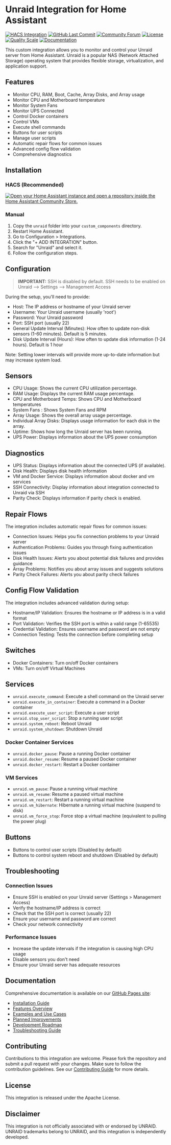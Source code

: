 # Unraid Integration for Home Assistant

[![HACS Integration][hacsbadge]][hacs]
[![GitHub Last Commit](https://img.shields.io/github/last-commit/domalab/ha-unraid?style=for-the-badge)](https://github.com/domalab/ha-unraid/commits/main)
[![Community Forum](https://img.shields.io/badge/Community-Forum-blue?style=for-the-badge)](https://community.home-assistant.io/t/unraid-integration)
[![License](https://img.shields.io/github/license/domalab/ha-unraid?style=for-the-badge)](./LICENSE)
[![Quality Scale](https://img.shields.io/badge/Quality%20Scale-Platinum-blue?style=for-the-badge)](https://developers.home-assistant.io/docs/integration_quality_scale_index)
[![Documentation](https://img.shields.io/badge/Documentation-GitHub%20Pages-blue?style=for-the-badge)](https://domalab.github.io/ha-unraid/)

This custom integration allows you to monitor and control your Unraid server from Home Assistant. Unraid is a popular NAS (Network Attached Storage) operating system that provides flexible storage, virtualization, and application support.

## Features

- Monitor CPU, RAM, Boot, Cache, Array Disks, and Array usage
- Monitor CPU and Motherboard temperature
- Monitor System Fans
- Monitor UPS Connected
- Control Docker containers
- Control VMs
- Execute shell commands
- Buttons for user scripts
- Manage user scripts
- Automatic repair flows for common issues
- Advanced config flow validation
- Comprehensive diagnostics

## Installation

### HACS (Recommended)

[![Open your Home Assistant instance and open a repository inside the Home Assistant Community Store.](https://my.home-assistant.io/badges/hacs_repository.svg)](https://my.home-assistant.io/redirect/hacs_repository/?owner=domalab&repository=ha-unraid&category=integration)

### Manual

1. Copy the `unraid` folder into your `custom_components` directory.
2. Restart Home Assistant.
3. Go to Configuration > Integrations.
4. Click the "+ ADD INTEGRATION" button.
5. Search for "Unraid" and select it.
6. Follow the configuration steps.

## Configuration

> **IMPORTANT:** SSH is disabled by default. SSH needs to be enabled on Unraid --> Settings --> Management Access

During the setup, you'll need to provide:

- Host: The IP address or hostname of your Unraid server
- Username: Your Unraid username (usually 'root')
- Password: Your Unraid password
- Port: SSH port (usually 22)
- General Update Interval (Minutes): How often to update non-disk sensors (1-60 minutes). Default is 5 minutes.
- Disk Update Interval (Hours): How often to update disk information (1-24 hours). Default is 1 hour

Note: Setting lower intervals will provide more up-to-date information but may increase system load.

## Sensors

- CPU Usage: Shows the current CPU utilization percentage.
- RAM Usage: Displays the current RAM usage percentage.
- CPU and Motherboard Temps: Shows CPU and Motherboard temperatures
- System Fans : Shows System Fans and RPM
- Array Usage: Shows the overall array usage percentage.
- Individual Array Disks: Displays usage information for each disk in the array.
- Uptime: Shows how long the Unraid server has been running.
- UPS Power: Displays information about the UPS power consumption

## Diagnostics

- UPS Status: Displays information about the connected UPS (if available).
- Disk Health: Displays disk health information
- VM and Docker Service: Displays information about docker and vm services
- SSH Connectivity: Display information about integration connected to Unraid via SSH
- Parity Check: Displays information if parity check is enabled.

## Repair Flows

The integration includes automatic repair flows for common issues:

- Connection Issues: Helps you fix connection problems to your Unraid server
- Authentication Problems: Guides you through fixing authentication issues
- Disk Health Issues: Alerts you about potential disk failures and provides guidance
- Array Problems: Notifies you about array issues and suggests solutions
- Parity Check Failures: Alerts you about parity check failures

## Config Flow Validation

The integration includes advanced validation during setup:

- Hostname/IP Validation: Ensures the hostname or IP address is in a valid format
- Port Validation: Verifies the SSH port is within a valid range (1-65535)
- Credential Validation: Ensures username and password are not empty
- Connection Testing: Tests the connection before completing setup

## Switches

- Docker Containers: Turn on/off Docker containers
- VMs: Turn on/off Virtual Machines

## Services

- `unraid.execute_command`: Execute a shell command on the Unraid server
- `unraid.execute_in_container`: Execute a command in a Docker container
- `unraid.execute_user_script`: Execute a user script
- `unraid.stop_user_script`: Stop a running user script
- `unraid.system_reboot`: Reboot Unraid
- `unraid.system_shutdown`: Shutdown Unraid

### Docker Container Services

- `unraid.docker_pause`: Pause a running Docker container
- `unraid.docker_resume`: Resume a paused Docker container
- `unraid.docker_restart`: Restart a Docker container

### VM Services

- `unraid.vm_pause`: Pause a running virtual machine
- `unraid.vm_resume`: Resume a paused virtual machine
- `unraid.vm_restart`: Restart a running virtual machine
- `unraid.vm_hibernate`: Hibernate a running virtual machine (suspend to disk)
- `unraid.vm_force_stop`: Force stop a virtual machine (equivalent to pulling the power plug)

## Buttons

- Buttons to control user scripts (Disabled by default)
- Buttons to control system reboot and shutdown (Disabled by default)

## Troubleshooting

### Connection Issues

- Ensure SSH is enabled on your Unraid server (Settings > Management Access)
- Verify the hostname/IP address is correct
- Check that the SSH port is correct (usually 22)
- Ensure your username and password are correct
- Check your network connectivity

### Performance Issues

- Increase the update intervals if the integration is causing high CPU usage
- Disable sensors you don't need
- Ensure your Unraid server has adequate resources

## Documentation

Comprehensive documentation is available on our [GitHub Pages site](https://domalab.github.io/ha-unraid/):

- [Installation Guide](https://domalab.github.io/ha-unraid/installation)
- [Features Overview](https://domalab.github.io/ha-unraid/features)
- [Examples and Use Cases](https://domalab.github.io/ha-unraid/examples)
- [Planned Improvements](https://domalab.github.io/ha-unraid/improvements)
- [Development Roadmap](https://domalab.github.io/ha-unraid/roadmap)
- [Troubleshooting Guide](https://domalab.github.io/ha-unraid/troubleshooting)

## Contributing

Contributions to this integration are welcome. Please fork the repository and submit a pull request with your changes. Make sure to follow the contribution guidelines. See our [Contributing Guide](https://domalab.github.io/ha-unraid/contributing) for more details.

## License

This integration is released under the Apache License.

## Disclaimer

This integration is not officially associated with or endorsed by UNRAID. UNRAID trademarks belong to UNRAID, and this integration is independently developed.

[hacs]: https://github.com/custom-components/hacs
[hacsbadge]: https://img.shields.io/badge/HACS-Default-orange.svg?style=for-the-badge
